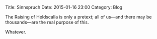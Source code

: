 Title: Sinnspruch
Date: 2015-01-16 23:00
Category: Blog

The Raising of Heldscalla is only a pretext; all of us—and there may be thousands—are the real purpose of this.

Whatever.
